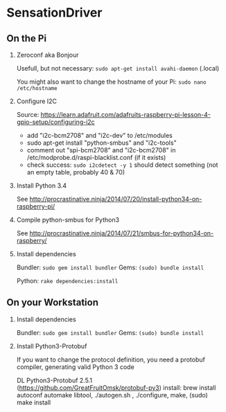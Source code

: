 SensationDriver
===============


On the Pi
---------

1. Zeroconf aka Bonjour

    Usefull, but not necessary: `sudo apt-get install avahi-daemon` (<hostname>.local)

    You might also want to change the hostname of your Pi: `sudo nano /etc/hostname`

2. Configure I2C

    Source: https://learn.adafruit.com/adafruits-raspberry-pi-lesson-4-gpio-setup/configuring-i2c

    - add "i2c-bcm2708" and "i2c-dev" to /etc/modules
    - sudo apt-get install "python-smbus" and "i2c-tools"
    - comment out "spi-bcm2708" and "i2c-bcm2708" in /etc/modprobe.d/raspi-blacklist.conf (if it exists)
    - check success: `sudo i2cdetect -y 1` should detect something (not an empty table, probably 40 & 70)

3. Install Python 3.4

    See http://procrastinative.ninja/2014/07/20/install-python34-on-raspberry-pi/

4. Compile python-smbus for Python3

    See http://procrastinative.ninja/2014/07/21/smbus-for-python34-on-raspberry/

5. Install dependencies

    Bundler: `sudo gem install bundler`
    Gems: `(sudo) bundle install`

    Python: `rake dependencies:install`




On your Workstation
--------------------

1. Install dependencies

    Bundler: `sudo gem install bundler`
    Gems: `(sudo) bundle install`


1. Install Python3-Protobuf

    If you want to change the protocol definition, you need a protobuf compiler, generating valid Python 3 code

    DL Python3-Protobuf 2.5.1 (https://github.com/GreatFruitOmsk/protobuf-py3)
    install: brew install autoconf automake libtool, ./autogen.sh , ./configure, make, (sudo) make install
